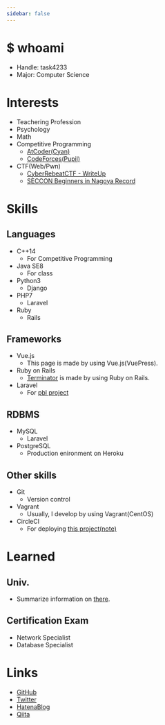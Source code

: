 ```yaml
---
sidebar: false
---
```


# $ whoami
 - Handle: task4233  
 - Major: Computer Science

# Interests
 - Teachering Profession
 - Psychology
 - Math
 - Competitive Programming
   - [AtCoder(Cyan)](https://atcoder.jp/users/task4233)
   - [CodeForces(Pupil)](https://codeforces.com/profile/task4233)
 - CTF(Web/Pwn)
   - [CyberRebeatCTF - WriteUp](https://hackmd.io/s/B1vjy5EsV)
   - [SECCON Beginners in Nagoya Record](https://hackmd.io/s/B1vjy5EsV)

# Skills
## Languages
 - C++14
   - For Competitive Programming
 - Java SE8
   - For class
 - Python3
   - Django
 - PHP7
   - Laravel
 - Ruby
   - Rails

## Frameworks
 - Vue.js
   - This page is made by using Vue.js(VuePress).
 - Ruby on Rails
   - [Terminator](https://task4233-terminator.herokuapp.com/) is made by using Ruby on Rails.
 - Laravel
   - For [pbl project](https://github.com/task4233/pbl-19)

## RDBMS
 - MySQL
   - Laravel
 - PostgreSQL
   - Production enironment on Heroku

## Other skills
 - Git
   - Version control
 - Vagrant
   - Usually, I develop by using Vagrant(CentOS)
 - CircleCI
   - For deploying [this project(note)](https://github.com/task4233/note)

# Learned
## Univ.
 - Summarize information on [there](https://hackmd.io/ymhtfPztSb6-V01OPT_gOw).

## Certification Exam
 - Network Specialist
 - Database Specialist

# Links
 - [GitHub](https://github.com/task4233)
 - [Twitter](https://twitter.com/task4233)
 - [HatenaBlog](https://task4233.hatenablog.com/)
 - [Qiita](https://qiita.com/task4233)